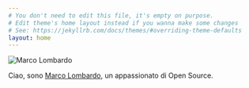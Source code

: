 ```yaml
---
# You don't need to edit this file, it's empty on purpose.
# Edit theme's home layout instead if you wanna make some changes
# See: https://jekyllrb.com/docs/themes/#overriding-theme-defaults
layout: home
---
```


![Marco Lombardo](https://raw.githubusercontent.com/marcofromsicily/blog/master/images/marco.jpg)

Ciao, sono [Marco Lombardo](http://www.marcolombardo.com/), un appassionato di Open Source.
